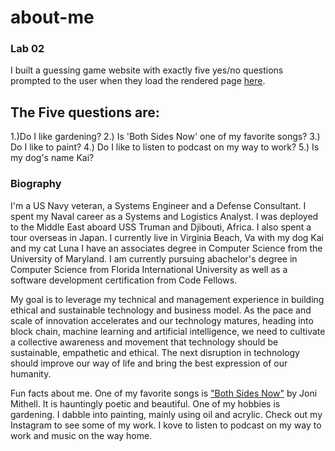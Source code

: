 # about-me
### Lab 02

I built a guessing game website with exactly five  yes/no questions prompted to the user when they load the rendered page [here](https://jjescandor.github.io/about-me/).

## The Five questions are:
1.)Do I like gardening?
2.) Is 'Both Sides Now' one of my favorite songs?
3.) Do I like to paint?
4.) Do I like to listen to podcast on my way to work?
5.) Is my dog's name Kai?

### Biography
I'm a US Navy veteran, a Systems Engineer and a Defense Consultant. I spent my Naval career as a Systems and Logistics Analyst. I was deployed to the Middle East aboard USS Truman and Djibouti, Africa. I also spent a tour overseas in Japan. I currently live in Virginia Beach, Va with my dog Kai and my cat Luna I have an associates degree in Computer Science from the University of Maryland. I am currently pursuing abachelor's degree in Computer Science from Florida International University as well as a software development certification from Code Fellows.<br>

My goal is to leverage my technical and management experience in building ethical and sustainable technology and business model. As the pace and scale of innovation accelerates and our technology matures, heading into block chain, machine learning and artificial intelligence, we need to cultivate a collective awareness and movement that technology should be sustainable, empathetic and ethical. The next disruption in technology should improve our way of life and bring the best expression of our humanity.<br>

Fun facts about me. One of my favorite songs is ["Both Sides Now"](https://www.youtube.com/watch?v=tKQSlH-LLTQ) by Joni Mithell. It is hauntingly poetic and beautiful. One of my hobbies is gardening. I dabble into painting, mainly using oil and acrylic. Check out my Instagram to see some of my work. I kove to listen to podcast on my way to work and music on the way home. 